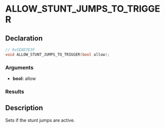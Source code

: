 # ALLOW_STUNT_JUMPS_TO_TRIGGER

## Declaration
```cpp
// 0x5E8D7E3F
void ALLOW_STUNT_JUMPS_TO_TRIGGER(bool allow);
```

### Arguments
- **bool:** allow

### Results

## Description
Sets if the stunt jumps are active.